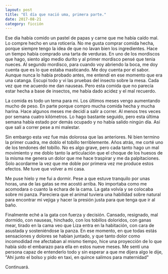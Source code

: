 ```yaml
---
layout: post
title: "El día que nació uma, primera parte."
date: 2017-08-21
category: ficción
---
```

Ese dia había comido un pastel de papas y carne que me había caído mal. Lo
compre hecho en una roticería.  No me gusta comprar comida hecha, porque
siempre tengo la idea de que no lavan bien los ingredientes. Hace un tiempo
había comprado una tarta de verduras. En uno de los mordiscos que hago, siento
algo medio durito y al primer mordisco pensé que tenia nueces. Al segundo
mordisco, para cuando voy abriendo la boca, me doy cuenta que es lo que estaba masticando.
Me doy cuenta por el sabor. Aunque nunca lo había probado antes, me
entendí en ese momento que era una catanga. Escupí todo y vi las pruebas del
insecto sobre la mesa. Cada vez que me acuerdo me dan nauseas.
Pero esta comida que no parecía estar hecha a base de insectos, me había dado
acidez y el mal recuerdo.

La comida es todo un tema para mi. Los últimos meses vengo aumentando mucho de
peso. En parte porque compro mucha comida hecha y mucha harina. Hace algunos
meses me decidí a salir a correr. Al menos tres veces por semana cuatro
kilómetros. Lo hago bastante seguido, pero esta última semana había estado por
demás ocupado y no había salido ningún día. Así que salí a correr pese a mi
malestar.

Sin embargo esta vez fue más dolorosa que las anteriores. Ni bien termino la
primer cuadra, me doblo el tobillo terriblemente. Años atrás, me corté uno de
los tendones del tobillo. No es algo grave, pero cada tanto hago un mal
movimiento y me doblo tanto la articulación que el choque de los huesos de la
misma me genera un dolor que me hace traspirar y me da palpitaciones. Solo
acordarme la vez que me doble por primera vez me produce estos efectos. Me tuve
que volver a mi casa.

Me puse hielo y me fui a dormir. Pese a que estuve tranquilo por unas horas,
una de las gatas se me acostó arriba. No importaba como me acomodara o cuanto
la echara de la cama. La gata volvía y se colocaba sobre mi panza. Pareciera
que el animal tuviera una habilidad sobre natural para encontrar mi vejiga y
hacer la presión justa para que tenga que ir al baño.

Finalmente eché a la gata con fuerza y decisión.  Cansado, resignado, mal
dormido, con nauseas, hinchado, con los tobillos doloridos, con ganas mear,
tirado en la cama veo que Liza entra en la habitación, con cara de asustada y
sosteniéndose la panza. En ese momento, en que todas estás sensaciones y
dolores se habían juntado, y que tanto dolor como incomodidad me afectaban al
mismo tiempo, hice una proyección de lo que había sido el embarazo para ella en
estos nueve meses. Me sentí una persona capaz de entenderlo todo y sin esperar
a que me dijera algo le dije, "Ahí junto el bolso y pido en taxi, en quince
salimos para maternidad"

Continuará.

